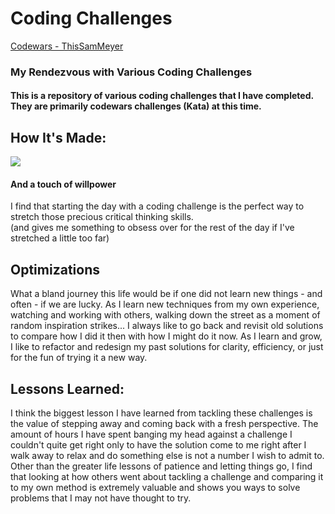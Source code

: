 <h1> Coding Challenges </h1>
<a href="https://codewars.com/users/ThisSamMeyer" rel="nofollow">Codewars - ThisSamMeyer</a>
<h3>My Rendezvous with Various Coding Challenges</h3>
<h4>This is a repository of various coding challenges that I have completed. They are primarily codewars challenges (Kata) at this time.</h4>

<h2>How It's Made:</h2>
<img src="https://camo.githubusercontent.com/30934920b46fd5b6874bf6ce5f9a3afd8ea0e5e4ed20ab9eda0450286ba7a138/68747470733a2f2f696d672e736869656c64732e696f2f7374617469632f76313f6c6162656c3d7c266d6573736167653d4a41564153435249505426636f6c6f723d336337663564267374796c653d706c6173746963266c6f676f3d6a617661736372697074" data-canonical-src="https://img.shields.io/static/v1?label=|&amp;message=JAVASCRIPT&amp;color=3c7f5d&amp;style=plastic&amp;logo=javascript" style="max-width: 100%;"></h3>
<h4> And a touch of willpower </h4>

<p>I find that starting the day with a coding challenge is the perfect way to stretch those precious critical thinking skills.
<br>(and gives me something to obsess over for the rest of the day if I've stretched a little too far)</p>

<h2>Optimizations</h2>
<p>What a bland journey this life would be if one did not learn new things - and often - if we are lucky. As I learn new techniques from my own experience, watching and working with others, walking down the street as a moment of random inspiration strikes... I always like to go back and revisit old solutions to compare how I did it then with how I might do it now. As I learn and grow, I like to refactor and redesign my past solutions for clarity, efficiency, or just for the fun of trying it a new way.</p>

<h2>Lessons Learned:</h2>
<p>I think the biggest lesson I have learned from tackling these challenges is the value of stepping away and coming back with a fresh perspective. The amount of hours I have spent banging my head against a challenge I couldn't quite get right only to have the solution come to me right after I walk away to relax and do something else is not a number I wish to admit to. 
<br>Other than the greater life lessons of patience and letting things go, I find that looking at how others went about tackling a challenge and comparing it to my own method is extremely valuable and shows you ways to solve problems that I may not have thought to try.</p>

